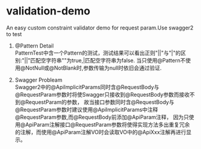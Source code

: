 # validation-demo
An easy custom constraint validator demo for request param.Use swagger2 to test

1. @Pattern Detail  
PatternTest中含一个Pattern的测试，测试结果可以看出正则"||"与"|"的区别:"||"匹配空字符串""为true,|匹配空字符串为false.
当只使用@Pattern不使用@NotNull或@NotBlank时,参数传输为null时依旧会通过验证.

2. Swagger Probleam  
Swagger2中的@ApiImplicitParams同时含@RequestBody与@RequestParam参数时将使Swagger只接收到@RequestBody参数而接收不到@RequestParam的参数，
故当接口参数同时含@RequestBody与@RequestParam参数时建议使用@ApiImplicitParams中注释@RequestParam参数,而@RequestBody前添加@ApiParam注释，
因为只使用@ApiParam注解接口@RequestParam参数将使得实现方法多出重复冗余的注解，而使用@ApiParam注解VO时会读取VO中的@ApiXxx注解再进行显示。
